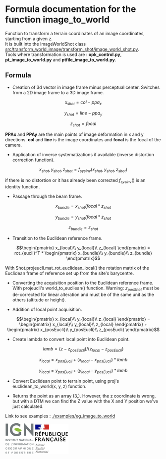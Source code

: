 # Formula documentation for the function image_to_world

Function to transform a terrain coordinates of an image coordinates, starting from a given z.  
It is built into the ImageWorldShot class [src/transform_world_image/transform_shot/image_world_shot.py](../../src/transform_world_image/transform_shot/image_world_shot.py).  
Tools where transformation is used are : **opk_control.py**, **pt_image_to_world.py** and **ptfile_image_to_world.py**.

## Formula

* Creation of 3d vector in image frame minus perceptual center. Switches from a 2D image frame to a 3D image frame.
```math
x_{shot} = col - ppa_x
```
```math
y_{shot} = line - ppa_y
```
```math
z_{shot} = focal
```
 **PPAx** and **PPAy** are the main points of image deformation in x and y directions. **col** and **line** is the image coordinates and **focal** is the focal of the camera.
* Application of inverse systematizations if available (inverse distortion correction function).
```math
x_{shot}, y_{shot}, z_{shot} = f_{sys inv}(x_{shot}, y_{shot}, z_{shot})
```
if there is no distortion or it has already been corrected $f_{sys inv}()$ is an identity function.

* Passage through the beam frame.
```math
x_{bundle} = x_{shot} / focal * z_{shot}
```
```math
y_{bundle} = y_{shot} / focal * z_{shot}
```
```math
z_{bundle} = z_{shot}
```

* Transition to the Euclidean reference frame.
```math
\begin{pmatrix} 
x_{local}\\
y_{local}\\
z_{local}
\end{pmatrix} = rot_{eucli}^T * 
\begin{pmatrix} 
x_{bundle}\\
y_{bundle}\\
z_{bundle}
\end{pmatrix}
```
With Shot.projeucli.mat_rot_euclidean_local() the rotation matrix of the Euclidean frame of reference set up from the site's barycentre.

* Converting the acquisition position to the Euclidean reference frame. With projeucli's world_to_eucliean() function. Warning: $z_{posShot}$ must be de-corrected for linear alteration and must be of the same unit as the others (altitude or height).

* Addition of local point acquisition.
```math
\begin{pmatrix} 
x_{local}\\
y_{local}\\
z_{local}
\end{pmatrix} = 
\begin{pmatrix} 
x_{local}\\
y_{local}\\
z_{local}
\end{pmatrix} + 
\begin{pmatrix}
x_{posEucli}\\
y_{posEucli}\\
z_{posEucli}
\end{pmatrix}
```


* Create lambda to convert local point into Euclidean point.
```math
lamb = (z - z_{posEucli})/(z_{local} - z_{posEucli})
```
```math
x_{local} = x_{posEucli} + (x_{local} - x_{posEucli}) * lamb
```
```math
y_{local} = y_{posEucli} + (y_{local} - y_{posEucli}) * lamb
```

* Convert Euclidean point to terrain point, using proj's euclidean_to_world(x, y, z) function.

* Returns the point as an array (3,). However, the z coordinate is wrong, but with a DTM we can find the Z value with the X and Y position we've just calculated.

Link to see examples : [./examples/eg_image_to_world](../../examples/eg_image_to_world.py)

![logo ign](../image/logo_ign.png) ![logo fr](../image/Republique_Francaise_Logo.png)